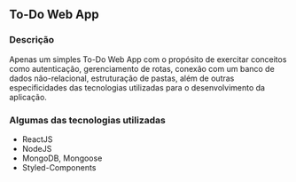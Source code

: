 ## To-Do Web App
### Descrição
Apenas um simples To-Do Web App com o propósito de exercitar conceitos como autenticação, gerenciamento de rotas, conexão com um banco de dados não-relacional, estruturação de pastas, além de outras especificidades das tecnologias utilizadas para o desenvolvimento da aplicação.

### Algumas das tecnologias utilizadas
  - ReactJS
  - NodeJS
  - MongoDB, Mongoose
  - Styled-Components